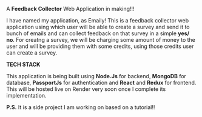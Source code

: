 A <b>Feedback Collector</b> Web Application in making!!!

I have named my application, as Emaily!
This is a feedback collector web application using which user will be able to create a survey and send it to bunch of emails and can collect feedback on that survey in a simple <b>yes/ no</b>.
For creatng a survey, we will be charging some amount of money to the user and will be providing them with some credits, using those credits user can create a survey.

<b>TECH STACK</b>

This application is being built using <b>Node.Js</b> for backend, <b>MongoDB</b> for database, <b>PassportJs</b> for authentication and <b>React</b> and <b>Redux</b> for frontend.
This will be hosted live on Render very soon once I complete its implementation.

<b>P.S.</b> It is a side project I am working on based on a tutorial!!
